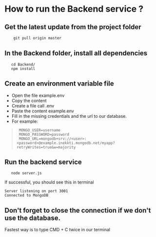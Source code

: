 # How to run the Backend service ?
## Get the latest update from the project folder

```cmd
    git pull origin master
```

## In the Backend folder, install all dependencies

```
   cd Backend/
   npm install
```

## Create an environment variable file

* Open the file example.env
* Copy the content
* Create a file call .env
* Paste the content example.env
* Fill in the missing credentials and the url to our database. 
* For example: 
> ```
>  MONGO_USER=username
>  MONGO_PASSWORD=password
>  MONGO_URL=mongodb+srv://<user>:<password>@example.inekkti.mongodb.net/myapp?retryWrites=true&w=majority
> ```


## Run the backend service

```
   node server.js
```

If successful, you should see this in terminal

```
Server listening on port 3001
Connected to MongoDB
```

## Don't forget to close the connection if we don't use the database.
Fastest way is to type CMD + C twice in our terminal 